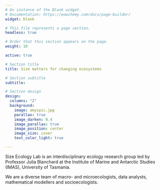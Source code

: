 ```yaml
---
# An instance of the Blank widget.
# Documentation: https://wowchemy.com/docs/page-builder/
widget: blank

# This file represents a page section.
headless: true

# Order that this section appears on the page.
weight: 10

active: true

# Section title
title: Size matters for changing ecosystems

# Section subtitle
subtitle:

# Section design
design:
  columns: "2"
  background:
    image: amyspic.jpg
    parallax: true
    image_darken: 0.4
    image_parallax: true
    image_position: center
    image_size: cover
    text_color_light: true

---    
```








Size Ecology Lab is an interdisciplinary ecology research group led by Professor Julia Blanchard at the Institute of Marine and Antarctic Studies (IMAS), University of Tasmania. 

We are a diverse team of macro- and microecologists, data analysts, mathematical modellers and socioecologists. 



